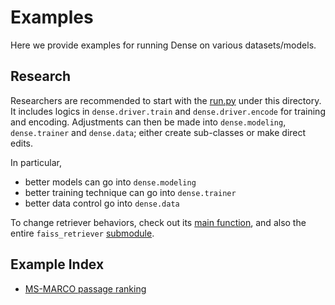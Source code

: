 # Examples
Here we provide examples for running Dense on various datasets/models.

## Research
Researchers are recommended to start with the [run.py](run.py) under this directory. It includes logics in `dense.driver.train` and `dense.driver.encode` for training and encoding. 
Adjustments can then be made into `dense.modeling`, `dense.trainer` and `dense.data`; either create sub-classes or make direct edits.

In particular,
- better models can go into `dense.modeling`
- better training technique can go into `dense.trainer`
- better data control go into `dense.data`

To change retriever behaviors, check out its [main function](../src/dense/faiss_retriever/__main__.py), 
and also the entire `faiss_retriever` [submodule](../src/dense/faiss_retriever). 
## Example Index
- [MS-MARCO passage ranking](msmarco-passage-ranking)
